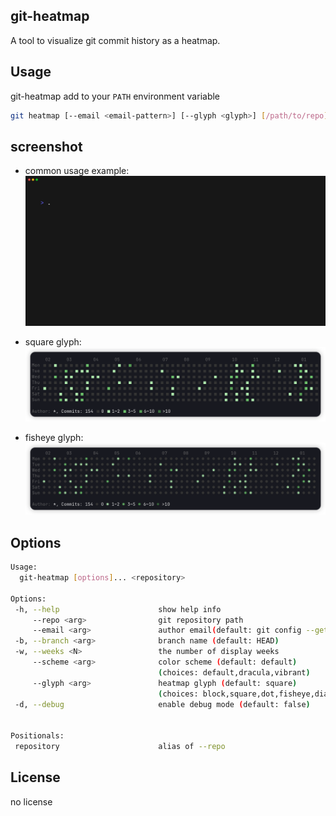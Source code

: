 ## git-heatmap

A tool to visualize git commit history as a heatmap.

## Usage

git-heatmap add to your `PATH` environment variable

```bash
git heatmap [--email <email-pattern>] [--glyph <glyph>] [/path/to/repo]
```

## screenshot

- common usage example:
  ![gif](./docs/git-heatmap.gif)

- square glyph:
  ![screenshot](./docs/square.png)

- fisheye glyph:
  ![screenshot](./docs/fisheye.png)

## Options

```bash
Usage:
  git-heatmap [options]... <repository>

Options:
 -h, --help                      show help info
     --repo <arg>                git repository path
     --email <arg>               author email(default: git config --get user.email)
 -b, --branch <arg>              branch name (default: HEAD)
 -w, --weeks <N>                 the number of display weeks
     --scheme <arg>              color scheme (default: default)
                                 (choices: default,dracula,vibrant)
     --glyph <arg>               heatmap glyph (default: square)
                                 (choices: block,square,dot,fisheye,diamond,plus)
 -d, --debug                     enable debug mode (default: false)


Positionals:
 repository                      alias of --repo
```

## License

no license
